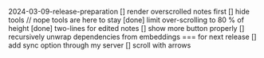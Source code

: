 2024-03-09-release-preparation
[] render overscrolled notes first
[] hide tools // nope tools are here to stay
[done] limit over-scrolling to 80 % of height
[done] two-lines for edited notes
[] show more button properly
[] recursively unwrap dependencies from embeddings
=== for next release
[] add sync option through my server
[] scroll with arrows